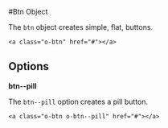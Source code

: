 #Btn Object

The `btn` object creates simple, flat, buttons.

	<a class="o-btn" href="#"></a>

## Options

**btn--pill**

The `btn--pill` option creates a pill button.

	<a class="o-btn o-btn--pill" href="#"></a> 